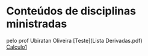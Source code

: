 # Conteúdos de disciplinas ministradas 
pelo prof Ubiratan Oliveira
[Teste](Lista Derivadas.pdf)  
[Calculo1](Calculo1.md)

